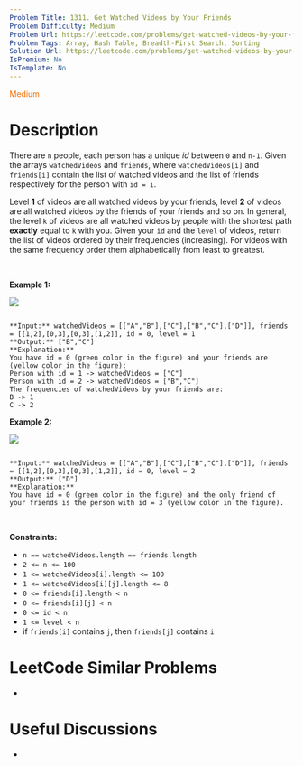 ```yaml
---
Problem Title: 1311. Get Watched Videos by Your Friends
Problem Difficulty: Medium
Problem Url: https://leetcode.com/problems/get-watched-videos-by-your-friends/
Problem Tags: Array, Hash Table, Breadth-First Search, Sorting
Solution Url: https://leetcode.com/problems/get-watched-videos-by-your-friends/solution/
IsPremium: No
IsTemplate: No
---
```


<span style="color: rgb(239, 108, 0);">Medium</span>

# Description

There are `n` people, each person has a unique *id* between `0` and `n-1`. Given the arrays `watchedVideos` and `friends`, where `watchedVideos[i]` and `friends[i]` contain the list of watched videos and the list of friends respectively for the person with `id = i`.


Level **1** of videos are all watched videos by your friends, level **2** of videos are all watched videos by the friends of your friends and so on. In general, the level `k` of videos are all watched videos by people with the shortest path **exactly** equal to `k` with you. Given your `id` and the `level` of videos, return the list of videos ordered by their frequencies (increasing). For videos with the same frequency order them alphabetically from least to greatest. 


 


**Example 1:**


**![](https://assets.leetcode.com/uploads/2020/01/02/leetcode_friends_1.png)**



```

**Input:** watchedVideos = [["A","B"],["C"],["B","C"],["D"]], friends = [[1,2],[0,3],[0,3],[1,2]], id = 0, level = 1
**Output:** ["B","C"] 
**Explanation:** 
You have id = 0 (green color in the figure) and your friends are (yellow color in the figure):
Person with id = 1 -> watchedVideos = ["C"] 
Person with id = 2 -> watchedVideos = ["B","C"] 
The frequencies of watchedVideos by your friends are: 
B -> 1 
C -> 2

```

**Example 2:**


**![](https://assets.leetcode.com/uploads/2020/01/02/leetcode_friends_2.png)**



```

**Input:** watchedVideos = [["A","B"],["C"],["B","C"],["D"]], friends = [[1,2],[0,3],[0,3],[1,2]], id = 0, level = 2
**Output:** ["D"]
**Explanation:** 
You have id = 0 (green color in the figure) and the only friend of your friends is the person with id = 3 (yellow color in the figure).

```

 


**Constraints:**


* `n == watchedVideos.length == friends.length`
* `2 <= n <= 100`
* `1 <= watchedVideos[i].length <= 100`
* `1 <= watchedVideos[i][j].length <= 8`
* `0 <= friends[i].length < n`
* `0 <= friends[i][j] < n`
* `0 <= id < n`
* `1 <= level < n`
* if `friends[i]` contains `j`, then `friends[j]` contains `i`




# LeetCode Similar Problems

- []()

# Useful Discussions

- []()
